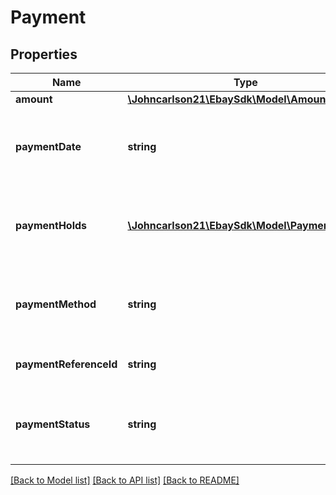 # Payment

## Properties
Name | Type | Description | Notes
------------ | ------------- | ------------- | -------------
**amount** | [**\Johncarlson21\EbaySdk\Model\Amount**](Amount.md) |  | [optional] 
**paymentDate** | **string** | The date and time that the payment was received by the seller. This field will not be returned if buyer has yet to pay for the order. This timestamp is in ISO 8601 format, which uses the 24-hour Universal Coordinated Time (UTC) clock. &lt;br&gt;&lt;br&gt;&lt;b&gt;Format:&lt;/b&gt; &lt;code&gt;[YYYY]-[MM]-[DD]T[hh]:[mm]:[ss].[sss]Z&lt;/code&gt; &lt;br&gt;&lt;b&gt;Example:&lt;/b&gt; &lt;code&gt;2015-08-04T19:09:02.768Z&lt;/code&gt; | [optional] 
**paymentHolds** | [**\Johncarlson21\EbaySdk\Model\PaymentHold[]**](PaymentHold.md) | This container is only returned if eBay is temporarily holding the seller&#x27;s funds for the order. If a payment hold has been placed on the order, this container includes the reason for the payment hold, the expected release date of the funds into the seller&#x27;s account, the current state of the hold, and as soon as the payment hold has been released, the actual release date. | [optional] 
**paymentMethod** | **string** | The payment method used to pay for the order. See the &lt;strong&gt;PaymentMethodTypeEnum&lt;/strong&gt; type for more information on the payment methods. For implementation help, refer to &lt;a href&#x3D;&#x27;https://developer.ebay.com/api-docs/sell/fulfillment/types/sel:PaymentMethodTypeEnum&#x27;&gt;eBay API documentation&lt;/a&gt; | [optional] 
**paymentReferenceId** | **string** | This field is only returned if payment has been made by the buyer, and the &lt;strong&gt;paymentMethod&lt;/strong&gt; is &lt;code&gt;ESCROW&lt;/code&gt;. This field contains a special ID for ESCROW. | [optional] 
**paymentStatus** | **string** | The enumeration value returned in this field indicates the status of the payment for the order. See the &lt;strong&gt;PaymentStatusEnum&lt;/strong&gt; type definition for more information on the possible payment states. For implementation help, refer to &lt;a href&#x3D;&#x27;https://developer.ebay.com/api-docs/sell/fulfillment/types/sel:PaymentStatusEnum&#x27;&gt;eBay API documentation&lt;/a&gt; | [optional] 

[[Back to Model list]](../../README.md#documentation-for-models) [[Back to API list]](../../README.md#documentation-for-api-endpoints) [[Back to README]](../../README.md)


